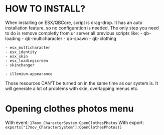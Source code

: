 # HOW TO INSTALL?

When installing on ESX/QBCore, script is drag-drop. It has an auto installation feature, so no configuration is needed. The only step you need to do is remove completly from ur server all previous scripts like:
    - qb-loading
    - qb-multicharacter
    - qb-spawn
    - qb-clothing

    - esx_multicharacter
    - esx_identity
    - esx_skin
    - esx_loadingscreen
    - skinchanger

    - illenium-appearance

Those resources CAN'T be turned on in the same time as our system is. It will generate a lot of problems with skin, overlapping menus etc.

# Opening clothes photos menu

With event: `17mov_CharacterSystem:OpenClothesPhotos`
With export: `exports["17mov_CharacterSystem"]:OpenClothesPhotos()`
